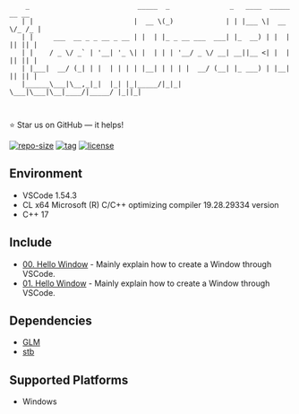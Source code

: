 ```
    _                           _____  _               _   ____  _____  __ __ 
   | |                         |  __ \(_)             | | |___ \|  __ \/_ /_ |
   | |     ___  __ _ _ __ _ __ | |  | |_ _ __ ___  ___| |_  __) | |  | || || |
   | |    / _ \/ _` | '__| '_ \| |  | | | '__/ _ \/ __| __||__ <| |  | || || |
   | |___|  __/ (_| | |  | | | | |__| | | | |  __/ (__| |_ ___) | |__| || || |
   |______\___|\__,_|_|  |_| |_|_____/|_|_|  \___|\___|\__|____/|_____/ |_||_|
                                                                              
                                                       
```

⭐ Star us on GitHub — it helps!

[![repo-size](https://img.shields.io/github/languages/code-size/imacwink/LearnDirect3D11?style=flat)](https://github.com/imacwink/LearnDirect3D11/archive/main.zip) [![tag](https://img.shields.io/github/v/tag/imacwink/LearnDirect3D11)](https://github.com/imacwink/LearnDirect3D11/tags) [![license](https://img.shields.io/github/license/imacwink/LearnDirect3D11)](LICENSE) 

## Environment 
- VSCode 1.54.3
- CL x64 Microsoft (R) C/C++ optimizing compiler 19.28.29334 version
- C++ 17

## Include

- [00. Hello Window]() - Mainly explain how to create a Window through VSCode.
- [01. Hello Window]() - Mainly explain how to create a Window through VSCode.

## Dependencies 
- [GLM](https://github.com/Groovounet/glm)
- [stb](https://github.com/nothings/stb)

## Supported Platforms
- Windows
